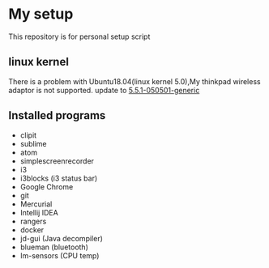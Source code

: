 # My setup
This repository is for personal setup script


## linux kernel

There is a problem with Ubuntu18.04(linux kernel 5.0),My thinkpad wireless adaptor is not supported. update to
[5.5.1-050501-generic](https://kernel.ubuntu.com/~kernel-ppa/mainline/v5.5.1/)

## Installed programs

- clipit
- sublime
- atom
- simplescreenrecorder
- i3
- i3blocks (i3 status bar)
- Google Chrome
- git
- Mercurial
- Intellij IDEA
- rangers
- docker
- jd-gui (Java decompiler)
- blueman (bluetooth)
- lm-sensors (CPU temp)
